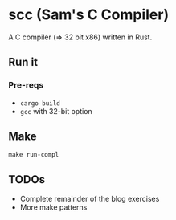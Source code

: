 # scc (Sam's C Compiler)
A C compiler (=> 32 bit x86) written in Rust.
## Run it
### Pre-reqs
* `cargo build`
* `gcc` with 32-bit option

## Make
```
make run-compl
```
## TODOs
* Complete remainder of the blog exercises
* More make patterns
